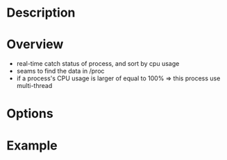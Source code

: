 # Description

# Overview
* real-time catch status of process, and sort by cpu usage
* seams to find the data in /proc
* if a process's CPU usage is larger of equal to 100% => this process use multi-thread

# Options
    
# Example

